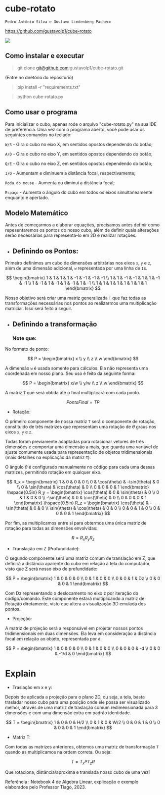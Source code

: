 # cube-rotato

`Pedro Antônio Silva e Gustavo Lindenberg Pacheco`

https://github.com/gustavolp1/cube-rotato

![](/rotation_demo.gif)

## Como instalar e executar

> git clone git@github.com:gustavolp1/cube-rotato.git

(Entre no diretório do repositório)

> pip install -r "requirements.txt"

> python cube-rotato.py

## Como usar o programa

Para inicializar o cubo, apenas rode o arquivo "cube-rotato.py" na sua IDE de preferência. Uma vez com o programa aberto, você pode usar os seguintes comandos no teclado:

`W/S` - Gira o cubo no eixo X, em sentidos opostos dependendo do botão;

`A/D` - Gira o cubo no eixo Y, em sentidos opostos dependendo do botão;

`Q/E` - Gira o cubo no eixo Z, em sentidos opostos dependendo do botão;

`I/O` - Aumentam e diminuem a distância focal, respectivamente;

`Roda do mouse` - Aumenta ou diminui a distância focal;

`Espaço` - Aumenta o ângulo do cubo em todos os eixos simultaneamente enquanto é apertado.

## Modelo Matemático

Antes de começarmos a elaborar equações, precisamos antes definir como repesentaremos os pontos do nosso cubo, além de definir quais alterações serão necessárias para representá-lo em 2D e realizar rotações.

- ## Definindo os Pontos:
Primeiro definimos um cubo de dimensões arbitrárias nos eixos `x`, `y` e `z`, além de uma dimensão adicional, `w` representada por uma linha de `1`s.

$$
\begin{bmatrix}
1 & 1 & 1 & 1 & -1 & -1 & -1 & -1 \\
1 & 1 & -1 & -1 & 1 & 1 & -1 & -1 \\
1 & -1 & 1 & -1 & 1 & -1 & 1 & -1 \\
1 & 1 & 1 & 1 & 1 & 1 & 1 & 1 
\end{bmatrix}
$$

Nosso objetivo será criar uma matriz generalizada `T` que faz todas as transformações necessárias nos pontos ao realizarmos uma multiplicação matricial. Isso será feito a seguir.


- ## Definindo a transformação
    ### Note que:
No formato de ponto:

$$
P = \begin{bmatrix}
x \\
y \\
z \\
w
\end{bmatrix}
$$

A dimensão `w` é usada somente para cálculos. Ela não representa uma coordenada em nosso plano. Seu uso é feito da seguinte forma:

<!-- elaborar o por que do W dividir no x e y -->

$$
P = \begin{bmatrix}
x/w \\
y/w \\
z \\
w
\end{bmatrix}
$$

A matriz `T` que será obtida até o final multiplicará com cada ponto.

$$
PontoFinal = TP
$$


    
- Rotação:

O primeiro componente de nossa matriz `T` será o componente de rotação, constituido de três matrizes que representam uma rotação de $\theta$ graus nos eixos `x`, `y` e `z`.

Todas foram previamente adaptadas para rotacionar vetores de três dimensões e comportar uma dimensão a mais, que guarda uma variável de ajuste comumente usada para representação de objetos tridimensionais (mais detalhes na explicação da matriz `T`).

O ângulo $\theta$ é configurado manualmente no código para cada uma dessas matrizes, permitindo rotação em qualquer eixo.

$$
R_x = \begin{bmatrix}
1 & 0 & 0 & 0 \\
0 & \cos(\theta) & -\sin(\theta) & 0 \\
0 & \sin(\theta) & \cos(\theta) & 0 \\
0 & 0 & 0 & 1
\end{bmatrix}
\hspace{0.5in}
R_y = \begin{bmatrix}
\cos(\theta) & 0 & \sin(\theta) & 0 \\
0 & 1 & 0 & 0 \\
-\sin(\theta) & 0 & \cos(\theta) & 0 \\
0 & 0 & 0 & 1
\end{bmatrix}
\hspace{0.5in}
R_z = \begin{bmatrix}
\cos(\theta) & - \sin(\theta) & 0 & 0 \\
\sin(\theta) & \cos(\theta) & 0 & 0 \\
0 & 0 & 1 & 0 \\
0 & 0 & 0 & 1
\end{bmatrix}
$$

Por fim, as multiplicamos entre si para obtermos uma única matriz de rotação para todas as dimensões envolvidas:

$$
R = R_xR_yR_z
$$

- Translação em Z (Profundidade):

O segundo componente será uma matriz comum de translação em Z, que definirá a distância aparente do cubo em relação à tela do computador, visto que Z será nosso eixo de profundidade:

$$
P = 
\begin{bmatrix}
1 & 0 & 0 & 0 \\
0 & 1 & 0 & 0 \\
0 & 0 & 1 & Dz \\
0 & 0 & 0 & 1
\end{bmatrix}
$$

Com Dz representando o deslocamento no eixo z por iteração do código/comando.
Este componente estará multiplicando a matriz de Rotação diretamente, visto que altera a visualização 3D emulada dos pontos.

- Projeção:
        
A matriz de projeção será a responsável em projetar nossos pontos tridimensionais em duas dimensões. Ela leva em consideração a distância focal em relação ao objeto, representada por `d`.

$$
P =
\begin{bmatrix}
1 & 0 & 0 & 0 \\
0 & 1 & 0 & 0 \\
0 & 0 & 0 & -d \\
0 & 0 & -1/d & 0
\end{bmatrix}
$$

# Explain

- Traslação em x e y:
    
Depois de aplicada a projeção para o plano 2D, ou seja, a tela, basta trasladar nosso cubo para uma posição onde ele possa ser visualizado melhor, através de uma matriz de traslação comum redimensionada para 3 dimensões e com uma dimensão extra em padrão identidade.

$$
T =
\begin{bmatrix}
1 & 0 & 0 & H/2 \\
0 & 1 & 0 & W/2 \\
0 & 0 & 1 & 0 \\
0 & 0 & 0 & 1
\end{bmatrix}
$$

- Matriz T:

Com todas as matrizes anteriores, obtemos uma matriz de transformação `T` quando as multiplicamos na ordem correta. Ou seja:

$$
T = T_xPT_zR
$$

Que rotaciona, distância/aproxima e translada nosso cubo de uma vez!

Referência : Notebook 4 de Algebra Linear, explicação e exemplo elaborados pelo Professor Tiago, 2023.